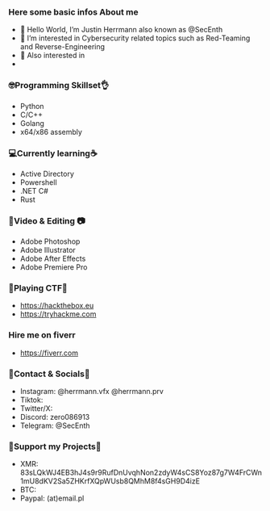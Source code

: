 ### Here some basic infos About me
- 👋 Hello World, I’m Justin Herrmann also known as @SecEnth 
- 👀 I’m interested in Cybersecurity related topics such as Red-Teaming and Reverse-Engineering
- 👀 Also interested in
- 
### 🤓Programming Skillset👌
- Python
- C/C++
- Golang
- x64/x86 assembly
### 💻Currently learning☕️ 
- Active Directory
- Powershell
- .NET C#
- Rust
### 🎥Video & Editing 📷 
- Adobe Photoshop
- Adobe Illustrator
- Adobe After Effects
- Adobe Premiere Pro
### 🎯Playing CTF🎯
- https://hackthebox.eu
- https://tryhackme.com
### Hire me on fiverr
- https://fiverr.com
### 📱Contact & Socials💬
- Instagram: @herrmann.vfx
             @herrmann.prv
- Tiktok:
- Twitter/X:  
- Discord: zero086913
- Telegram: @SecEnth
### 💸Support my Projects💸
- XMR: 83sLQkWJ4EB3hJ4s9r9RufDnUvqhNon2zdyW4sCS8Yoz87g7W4FrCWn1mU8dKV2Sa5ZHKrfXQpWUsb8QMhM8f4sGH9D4izE
- BTC: 
- Paypal: (at)email.pl
